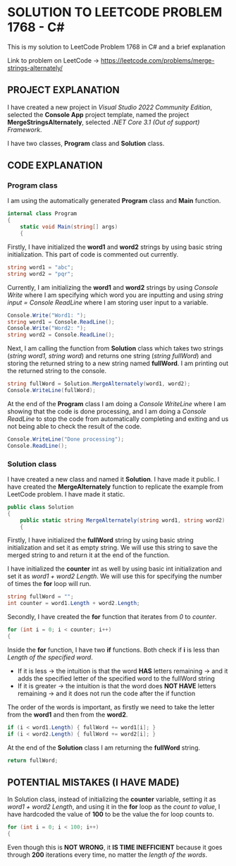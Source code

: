 # SOLUTION TO LEETCODE PROBLEM 1768 - C#

This is my solution to LeetCode Problem 1768 in C# and a brief explanation

Link to problem on LeetCode -> https://leetcode.com/problems/merge-strings-alternately/

## PROJECT EXPLANATION

I have created a new project in _Visual Studio 2022 Community Edition_, selected the **Console App** project template, named the project **MergeStringsAlternately**, selected _.NET Core 3.1 (Out of support) Framework_.

I have two classes, **Program** class and **Solution** class.

## CODE EXPLANATION

### Program class 

I am using the automatically generated **Program** class and **Main** function.

```cs
internal class Program
{
    static void Main(string[] args)
    {
```

Firstly, I have initialized the **word1** and **word2** strings by using basic string initialization. This part of code is commented out currently.

```cs
string word1 = "abc";
string word2 = "pqr";
```

Currently, I am initializing the **word1** and **word2** strings by using _Console Write_ where I am specifying which word you are inputting and using _string input = Console ReadLine_ where I am storing user input to a variable.

```cs
Console.Write("Word1: ");
string word1 = Console.ReadLine();
Console.Write("Word2: ");
string word2 = Console.ReadLine();
```

Next, I am calling the function from **Solution** class which takes two strings (_string word1, string word_) and returns one string (_string fullWord_) and storing the returned string to a new string named **fullWord**.
I am printing out the returned string to the console.

```cs
string fullWord = Solution.MergeAlternately(word1, word2);
Console.WriteLine(fullWord);
```

At the end of the **Program** class I am doing a _Console WriteLine_ where I am showing that the code is done processing, and I am doing a _Console ReadLine_ to stop the code from automatically completing and exiting and us not being able to check the result of the code.

```cs
Console.WriteLine("Done processing");
Console.ReadLine();
```

### Solution class 

I have created a new class and named it **Solution**. I have made it public. I have created the **MergeAlternately** function to replicate the example from LeetCode problem. I have made it static.

```cs
public class Solution
{
    public static string MergeAlternately(string word1, string word2) 
    {
```

Firstly, I have initialized the **fullWord** string by using basic string initialization and set it as empty string. We will use this string to save the merged string to and return it at the end of the function.

I have initialized the **counter** int as well by using basic int initialization and set it as _word1 + word2 Length_. We will use this for specifying the number of times the **for** loop will run.

```cs
string fullWord = "";
int counter = word1.Length + word2.Length;
```

Secondly, I have created the **for** function that iterates from _0_ to _counter_.

```cs
for (int i = 0; i < counter; i++)
{
```

Inside the **for** function, I have two **if** functions. Both check if **i** is less than _Length of the specified word_.

- If it is less -> the intuition is that the word **HAS** letters remaining -> and it adds the specified letter of the specified word to the fullWord string
- If it is greater -> the intuition is that the word does **NOT HAVE** letters remaining -> and it does not run the code after the if function

The order of the words is important, as firstly we need to take the letter from the **word1** and then from the **word2**.

```cs
if (i < word1.Length) { fullWord += word1[i]; }
if (i < word2.Length) { fullWord += word2[i]; }
```

At the end of the **Solution** class I am returning the **fullWord** string.

```cs
return fullWord;
```

## POTENTIAL MISTAKES (I HAVE MADE)

In Solution class, instead of initializing the **counter** variable, setting it as _word1 + word2 Length_, and using it in the **for** loop as the _count to value_, I have hardcoded the value of **100** to be the value the for loop counts to.

```cs
for (int i = 0; i < 100; i++)
{
```

Even though this is **NOT WRONG**, it **IS TIME INEFFICIENT** because it goes through **200** iterations every time, no matter the _length of the words_.
